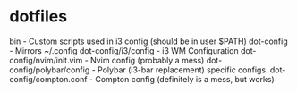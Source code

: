# dotfiles
bin - Custom scripts used in i3 config (should be in user $PATH)
dot-config - Mirrors ~/.config
dot-config/i3/config - i3 WM Configuration
dot-config/nvim/init.vim - Nvim config (probably a mess)
dot-config/polybar/config - Polybar (i3-bar replacement) specific configs.
dot-config/compton.conf - Compton config (definitely is a mess, but works)
